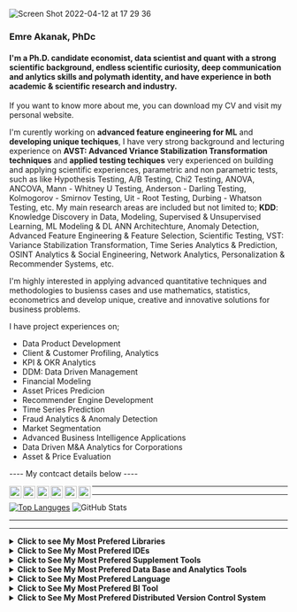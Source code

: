 ![Screen Shot 2022-04-12 at 17 29 36](https://user-images.githubusercontent.com/53918883/162985823-c4156881-576c-4898-a3d8-14e4a6d3bb59.png)






### Emre Akanak, PhDc


#### I'm a Ph.D. candidate economist, data scientist and quant with a strong scientific background, endless scientific curiosity, deep communication and anlytics skills and polymath identity, and have experience in both academic & scientific research and industry. 

If you want to know more about me, you can download my CV and visit my personal website.

I'm curently working on **advanced feature engineering for ML** and **developing unique techiques**, I have very strong background and lecturing experience on **AVST: Advanced Vriance Stabilization Transformation techniques** and **applied testing techiques** very experienced on building and applying scientific experiences, parametric and non parametric tests, such as like Hypothesis Testing, A/B Testing, Chi2 Testing, ANOVA, ANCOVA, Mann - Whitney U Testing, Anderson - Darling Testing, Kolmogorov - Smirnov Testing, Uit - Root Testing, Durbing - Whatson Testing, etc. My main research areas are included but not limited to; **KDD**: Knowledge Discovery in Data, Modeling, Supervised & Unsupervised Learning, ML Modeling & DL ANN Architechture, Anomaly Detection, Advanced Feature Engineering & Feature Selection, Scientific Testing, VST: Variance Stabilization Transformation, Time Series Analytics & Prediction, OSINT Analytics & Social Engineering, Network Analytics, Personalization & Recommender Systems, etc. 



I'm highly interested in applying advanced quantitative techniques and methodologies to busienss cases and use mathematics, statistics, econometrics and develop unique, creative and innovative solutions for business problems.



I have project experiences on; 

- Data Product Development
- Client & Customer Profiling, Analytics 
- KPI & OKR Analytics
- DDM: Data Driven Management
- Financial Modeling
- Asset Prices Predicion 
- Recommender Engine Development
- Time Series Prediction 
- Fraud Analytics & Anomaly Detection 
- Market Segmentation 
- Advanced Business Intelligence Applications
- Data Driven M&A Analytics for Corporations 
- Asset & Price Evaluation






---- My contcact details below ----



<p><a target="_blank" href="https://www.linkedin.com/in/emreakanak/">
  <img align="left" alt="LinkdeIN" width="22px" src="https://cdn.jsdelivr.net/npm/simple-icons@v3/icons/linkedin.svg" />
</a>
  <a target="_blank" href="https://twitter.com/EmreAkanak">
  <img align="left" alt="Twitter" width="22px" src="https://cdn.jsdelivr.net/npm/simple-icons@v3/icons/twitter.svg"/>
<a target="_blank" href="https://public.tableau.com/app/profile/emreakanak">
  <img align="left" alt="Tableau" width="22px" src="https://cdn.jsdelivr.net/npm/simple-icons@v3/icons/tableau.svg"/>
</a>
 <a target="_blank" href="https://sites.google.com/view/emreakanak/portfolio?authuser=0">
  <img align="left" alt="Portfolio" width="22px" src="https://cdn.jsdelivr.net/npm/simple-icons@v3/icons/react.svg" />
  </a>
    <a target="_blank" href="mailto:dr.emre.akanak@gmail.com">
  <img align="left" alt="Gmail" width="22px" src="https://cdn.jsdelivr.net/npm/simple-icons@v3/icons/gmail.svg" />
</a>
<a target="_blank" href="https://api.whatsapp.com/send?phone=972587270983">
  <img align="left" alt="WhatsApp" width="22px" src="https://cdn.jsdelivr.net/npm/simple-icons@v3/icons/whatsapp.svg" />  
 </a>
</a></p> 


-----
------- 







[![Top Languges](https://github-readme-stats.vercel.app/api/top-langs/?username=EmreAkanak&langs_count=8)](https://github.com/EmreAkanak/github-readme-stats) ![GitHub Stats](https://github-readme-stats.vercel.app/api?username=EmreAkanak&thene=radical)



--------- 
-------



<details>
  <summary><strong>Click to see My Most Prefered Libraries</strong></summary>
  <ol>

<p><a href="https://pytorch.org" target="_blank"><img src="https://img.shields.io/badge/-PyTorch-EE4C2C?logo=PyTorch&logoColor=fff"> <a href="https://www.tensorflow.org" target="_blank"><img src="https://img.shields.io/badge/-TensorFlow-FF6F00?logo=TensorFlow&logoColor=fff"> <a href="https://keras.io" target="_blank"><img src="https://img.shields.io/badge/-Keras-D00000?logo=Keras&logoColor=fff"> <a href="https://scikit-learn.org/stable/" target="_blank"><img src="https://img.shields.io/badge/-scikitlearn-F7931E?logo=scikit-learn&logoColor=fff"> <a href="https://plotly.com/" target="_blank"><img src="https://img.shields.io/badge/-Plotly-3F4F75?logo=Plotly&logoColor=fff"> <a href="https://pandas.pydata.org/" target="_blank"><img src="https://img.shields.io/badge/-Pandas-150458?logo=Pandas&logoColor=fff"> <a href="https://numpy.org" target="_blank"><img src="https://img.shields.io/badge/-NumPy-013243?logo=NumPy&logoColor=fff"> <a href="https://scipy.org" target="_blank"><img src="https://img.shields.io/badge/-SciPy-8CAAE6?logo=SciPy&logoColor=fff"> <a href="https://www.sympy.org/en/index.html" target="_blank"><img src="https://img.shields.io/badge/-SymPy-3B5526?logo=SymPy&logoColor=fff"> <a href="https://opencv.org" target="_blank"><img src="https://img.shields.io/badge/-OpenCV-5C3EE8?logo=OpenCV&logoColor=fff"></a></p> 

    

  </ol>
</details>


<details>
  <summary><strong>Click to See My Most Prefered IDEs</strong></summary>
  <ol>

<p><a href="https://jupyter.org" target="_blank"><img src="https://img.shields.io/badge/-Jupyter-F37636?logo=Jupyter&logoColor=fff"> <a href="https://colab.research.google.com" target="_blank"><img src="https://img.shields.io/badge/-Colab-F9AB00?logo=Colab&logoColor=fff"> <a href="https://code.visualstudio.com" target="_blank"><img src="https://img.shields.io/badge/-VisualStudioCode-007ACC?logo=VisualStudioCode&logoColor=fff"> <a href="https://www.anaconda.com" target="_blank"><img src="https://img.shields.io/badge/-Anaconda-44A833?logo=Spyder&logoColor=fff"> <a href="https://www.jetbrains.com/pycharm/" target="_blank"><img src="https://img.shields.io/badge/-PyCharm-000000?logo=PyCharm&logoColor=fff"> <a href="https://www.spyder-ide.org" target="_blank"><img src="https://img.shields.io/badge/-Spyder-FF0000?logo=Spyder&logoColor=fff"></a></p>  

  

</ol>
</details>

<details>
  <summary><strong>Click to See My Most Prefered Supplement Tools</strong></summary>
  <ol>

<p><a href="https://html5.org" target="_blank"><img src="https://img.shields.io/badge/-HTML-e34f26?logo=html5&logoColor=fff"> <a href="https://www.microsoft.com/en-ww/microsoft-365/excel" target="_blank"><img src="https://img.shields.io/badge/-MicrosoftExcel-217346?logo=MicrosoftExcel&logoColor=fff"> <a href="https://marketingplatform.google.com/about/analytics/" target="_blank"><img src="https://img.shields.io/badge/-GoogleAnalytics-E37400?logo=Google-Analytics&logoColor=fff"></a></p> 
  
</ol>
</details>


<details>
  <summary><strong>Click to See My Most Prefered Data Base and Analytics Tools</strong></summary>
  <ol>


<p><a href="https://www.postgresql.org" target="_blank"><img src="https://img.shields.io/badge/-PostgreSQL-4169E1?logo=PostgreSQL&logoColor=fff"> <a href="https://www.mysql.com" target="_blank"><img src="https://img.shields.io/badge/-MySQL-4479A1?logo=MySQL&logoColor=fff"></a> <a href="https://www.sqlite.org/index.html" target="_blank"><img src="https://img.shields.io/badge/-SQLite-003B57?logo=SQLite&logoColor=fff"></a></p> 
    
    
    
</ol>
</details>

<details>
  <summary><strong>Click to See My Most Prefered Language</strong></summary>
  <ol>

<p><a href="https://www.python.org" target="_blank"><img src="https://img.shields.io/badge/-Python-3776AB?logo=Python&logoColor=fff"></a></p>

</ol>
</details>


<details>
  <summary><strong>Click to See My Most Prefered BI Tool</strong></summary>
  <ol>


<p><a href="https://www.tableau.com" target="_blank"><img src="https://img.shields.io/badge/-Tableau-e97627?logo=Tableau&logoColor=fff"></a></p>  

    

  </ol>
</details>




<details>
  <summary><strong>Click to See My Most Prefered Distributed Version Control System</strong></summary>
  <ol>

<p><a href="https://git-scm.com" target="_blank"><img src="https://img.shields.io/badge/-Git-F05032?logo=Git&logoColor=fff"></a></p> 

</ol>
</details>


